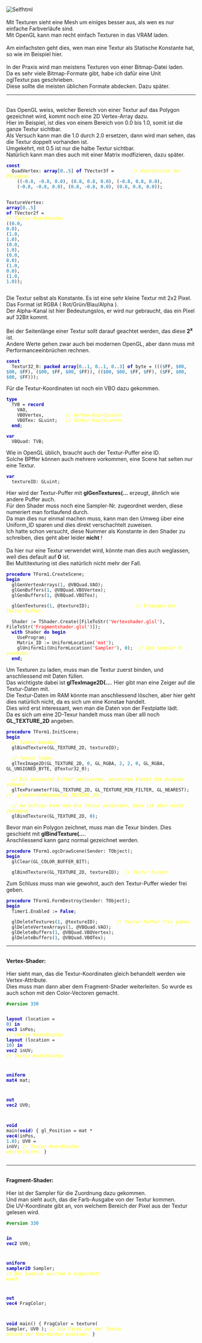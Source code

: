 <html>
<img src="image.png" alt="Selfhtml"><br><br>
Mit Texturen sieht eine Mesh um einiges besser aus, als wen es nur einfache Farbverläufe sind.<br>
Mit OpenGL kann man recht einfach Texturen in das VRAM laden.<br>
<br>
Am einfachsten geht dies, wen man eine Textur als Statische Konstante hat, so wie im Beispiel hier.<br>
<br>
In der Praxis wird man meistens Texturen von einer Bitmap-Datei laden.<br>
Da es sehr viele Bitmap-Formate gibt, habe ich dafür eine Unit oglTextur.pas geschrieben.<br>
Diese sollte die meisten üblichen Formate abdecken. Dazu später.<br>
<hr><br>
Das OpenGL weiss, welcher Bereich von einer Textur auf das Polygon gezeichnet wird, kommt noch eine 2D Vertex-Array dazu.<br>
Hier im Beispiel, ist dies von einem Bereich von 0.0 bis 1.0, somit ist die ganze Textur sichtbar.<br>
Als Versuch kann man die 1.0 durch 2.0 ersetzen, dann wird man sehen, das die Textur doppelt vorhanden ist.<br>
Umgekehrt, mit 0.5 ist nur die halbe Textur sichtbar.<br>
Natürlich kann man dies auch mit einer Matrix modfizieren, dazu später.<br>
<pre><code><b><font color="0000BB">const</font></b>
  QuadVertex: <b><font color="0000BB">array</font></b>[<font color="#0077BB">0</font>..<font color="#0077BB">5</font>] <b><font color="0000BB">of</font></b> TVector3f =       <i><font color="#FFFF00">// Koordinaten der Polygone.</font></i>
    ((-<font color="#0077BB">0</font>.<font color="#0077BB">8</font>, -<font color="#0077BB">0</font>.<font color="#0077BB">8</font>, <font color="#0077BB">0</font>.<font color="#0077BB">0</font>), (<font color="#0077BB">0</font>.<font color="#0077BB">8</font>, <font color="#0077BB">0</font>.<font color="#0077BB">8</font>, <font color="#0077BB">0</font>.<font color="#0077BB">0</font>), (-<font color="#0077BB">0</font>.<font color="#0077BB">8</font>, <font color="#0077BB">0</font>.<font color="#0077BB">8</font>, <font color="#0077BB">0</font>.<font color="#0077BB">0</font>),
    (-<font color="#0077BB">0</font>.<font color="#0077BB">8</font>, -<font color="#0077BB">0</font>.<font color="#0077BB">8</font>, <font color="#0077BB">0</font>.<font color="#0077BB">0</font>), (<font color="#0077BB">0</font>.<font color="#0077BB">8</font>, -<font color="#0077BB">0</font>.<font color="#0077BB">8</font>, <font color="#0077BB">0</font>.<font color="#0077BB">0</font>), (<font color="#0077BB">0</font>.<font color="#0077BB">8</font>, <font color="#0077BB">0</font>.<font color="#0077BB">8</font>, <font color="#0077BB">0</font>.<font color="#0077BB">0</font>));

  TextureVertex: <b><font color="0000BB">array</font></b>[<font color="#0077BB">0</font>..<font color="#0077BB">5</font>] <b><font color="0000BB">of</font></b> TVector2f =    <i><font color="#FFFF00">// Textur-Koordinaten</font></i>
    ((<font color="#0077BB">0</font>.<font color="#0077BB">0</font>, <font color="#0077BB">0</font>.<font color="#0077BB">0</font>), (<font color="#0077BB">1</font>.<font color="#0077BB">0</font>, <font color="#0077BB">1</font>.<font color="#0077BB">0</font>), (<font color="#0077BB">0</font>.<font color="#0077BB">0</font>, <font color="#0077BB">1</font>.<font color="#0077BB">0</font>),
    (<font color="#0077BB">0</font>.<font color="#0077BB">0</font>, <font color="#0077BB">0</font>.<font color="#0077BB">0</font>), (<font color="#0077BB">1</font>.<font color="#0077BB">0</font>, <font color="#0077BB">0</font>.<font color="#0077BB">0</font>), (<font color="#0077BB">1</font>.<font color="#0077BB">0</font>, <font color="#0077BB">1</font>.<font color="#0077BB">0</font>));</code></pre>
Die Textur selbst als Konstante. Es ist eine sehr kleine Textur mit 2x2 Pixel.<br>
Das Format ist RGBA ( Rot/Grün/Blau/Alpha ).<br>
Der Alpha-Kanal ist hier Bedeutungslos, er wird nur gebraucht, das ein Pixel auf 32Bit kommt.<br>
<br>
Bei der Seitenlänge einer Textur sollt darauf geachtet werden, das diese <b>2<sup>x</sup></b> ist.<br>
Andere Werte gehen zwar auch bei modernen OpenGL, aber dann muss mit Performanceeinbrüchen rechnen.<br>
<pre><code><b><font color="0000BB">const</font></b>
  Textur32_0: <b><font color="0000BB">packed</font></b> <b><font color="0000BB">array</font></b>[<font color="#0077BB">0</font>..<font color="#0077BB">1</font>, <font color="#0077BB">0</font>..<font color="#0077BB">1</font>, <font color="#0077BB">0</font>..<font color="#0077BB">3</font>] <b><font color="0000BB">of</font></b> byte = (((<font color="#0077BB">$</font>FF, <font color="#0077BB">$00</font>, <font color="#0077BB">$00</font>, <font color="#0077BB">$</font>FF), (<font color="#0077BB">$00</font>, <font color="#0077BB">$</font>FF, <font color="#0077BB">$00</font>, <font color="#0077BB">$</font>FF)), ((<font color="#0077BB">$00</font>, <font color="#0077BB">$00</font>, <font color="#0077BB">$</font>FF, <font color="#0077BB">$</font>FF), (<font color="#0077BB">$</font>FF, <font color="#0077BB">$00</font>, <font color="#0077BB">$00</font>, <font color="#0077BB">$</font>FF)));</code></pre>
Für die Textur-Koordinaten ist noch ein VBO dazu gekommen.<br>
<pre><code><b><font color="0000BB">type</font></b>
  TVB = <b><font color="0000BB">record</font></b>
    VAO,
    VBOVertex,        <i><font color="#FFFF00">// Vertex-Koordinaten</font></i>
    VBOTex: GLuint;   <i><font color="#FFFF00">// Textur-Koordianten</font></i>
  <b><font color="0000BB">end</font></b>;

<b><font color="0000BB">var</font></b>
  VBQuad: TVB;</code></pre>
Wie in OpenGL üblich, braucht auch der Textur-Puffer eine ID.<br>
Solche BPffer können auch mehrere vorkommen, eine Scene hat selten nur eine Textur.<br>
<pre><code><b><font color="0000BB">var</font></b>
  textureID: GLuint;</code></pre>
Hier wird der Textur-Puffer mit <b>glGenTextures(...</b> erzeugt, ähnlich wie andere Puffer auch.<br>
Für den Shader muss noch eine Sampler-Nr. zugeordnet werden, diese numeriert man fortlaufend durch.<br>
Da man dies nur einmal machen muss, kann man den Umweg über eine Uniform_ID sparen und dies direkt verschachtelt zuweisen.<br>
Ich hatte schon versucht, diese Nummer als Konstante in den Shader zu schreiben, dies geht aber leider <b>nicht</b> !<br>
<br>
Da hier nur eine Textur verwendet wird, könnte man dies auch weglassen, weil dies default auf <b>0</b> ist.<br>
Bei Multitexturing ist dies natürlich nicht mehr der Fall.<br>
<pre><code><b><font color="0000BB">procedure</font></b> TForm1.CreateScene;
<b><font color="0000BB">begin</font></b>
  glGenVertexArrays(<font color="#0077BB">1</font>, @VBQuad.VAO);
  glGenBuffers(<font color="#0077BB">1</font>, @VBQuad.VBOVertex);
  glGenBuffers(<font color="#0077BB">1</font>, @VBQuad.VBOTex);

  glGenTextures(<font color="#0077BB">1</font>, @textureID);                 <i><font color="#FFFF00">// Erzeugen des Textur-Puffer.</font></i>

  Shader := TShader.Create([FileToStr(<font color="#FF0000">'Vertexshader.glsl'</font>), FileToStr(<font color="#FF0000">'Fragmentshader.glsl'</font>)]);
  <b><font color="0000BB">with</font></b> Shader <b><font color="0000BB">do</font></b> <b><font color="0000BB">begin</font></b>
    UseProgram;
    Matrix_ID := UniformLocation(<font color="#FF0000">'mat'</font>);
    glUniform1i(UniformLocation(<font color="#FF0000">'Sampler'</font>), <font color="#0077BB">0</font>);  <i><font color="#FFFF00">// Dem Sampler 0 zuweisen.</font></i>
  <b><font color="0000BB">end</font></b>;</code></pre>
Um Texturen zu laden, muss man die Textur zuerst binden, und anschliessend mit Daten füllen.<br>
Das wichtigste dabei ist <b>glTexImage2D(...</b>. Hier gibt man eine Zeiger auf die Textur-Daten mit.<br>
Die Textur-Daten im RAM könnte man anschliessend löschen, aber hier geht dies natürlich nicht, da es sich um eine Konstae handelt.<br>
Dies wird erst interessant, wen man die Daten von der Festplatte lädt.<br>
Da es sich um eine 2D-Texur handelt muss man über alll noch <b>GL_TEXTURE_2D</b> angeben.<br>
<pre><code><b><font color="0000BB">procedure</font></b> TForm1.InitScene;
<b><font color="0000BB">begin</font></b>
  <i><font color="#FFFF00">// Textur binden.</font></i>
  glBindTexture(GL_TEXTURE_2D, textureID);

  <i><font color="#FFFF00">// Textur laden.</font></i>
  glTexImage2D(GL_TEXTURE_2D, <font color="#0077BB">0</font>, GL_RGBA, <font color="#0077BB">2</font>, <font color="#0077BB">2</font>, <font color="#0077BB">0</font>, GL_RGBA, GL_UNSIGNED_BYTE, @Textur32_0);

  <i><font color="#FFFF00">// Ein minimalst Filter aktivieren, ansonsten bleibt die Ausgabe schwarz.</font></i>
  glTexParameterf(GL_TEXTURE_2D, GL_TEXTURE_MIN_FILTER, GL_NEAREST);
<i><font color="#FFFF00">//  glGenerateMipmap(GL_TEXTURE_2D);</font></i>

  <i><font color="#FFFF00">// Am Schluss kann man die Tetxur entbinden, dies ist aber nicht zwingend.</font></i>
  glBindTexture(GL_TEXTURE_2D, <font color="#0077BB">0</font>);</code></pre>
Bevor man ein Polygon zeichnet, muss man die Texur binden. Dies geschieht mit <b>glBindTexture(...</b>.<br>
Anschliessend kann ganz normal gezeichnet werden.<br>
<pre><code><b><font color="0000BB">procedure</font></b> TForm1.ogcDrawScene(Sender: TObject);
<b><font color="0000BB">begin</font></b>
  glClear(GL_COLOR_BUFFER_BIT);

  glBindTexture(GL_TEXTURE_2D, textureID);  <i><font color="#FFFF00">// Textur binden.</font></i></code></pre>
Zum Schluss muss man wie gewohnt, auch den Textur-Puffer wieder frei geben.<br>
<pre><code><b><font color="0000BB">procedure</font></b> TForm1.FormDestroy(Sender: TObject);
<b><font color="0000BB">begin</font></b>
  Timer1.Enabled := <b><font color="0000BB">False</font></b>;

  glDeleteTextures(<font color="#0077BB">1</font>, @textureID);       <i><font color="#FFFF00">// Textur-Puffer frei geben.</font></i>
  glDeleteVertexArrays(<font color="#0077BB">1</font>, @VBQuad.VAO);
  glDeleteBuffers(<font color="#0077BB">1</font>, @VBQuad.VBOVertex);
  glDeleteBuffers(<font color="#0077BB">1</font>, @VBQuad.VBOTex);</code></pre>
<hr><br>
<b>Vertex-Shader:</b><br>
<br>
Hier sieht man, das die Textur-Koordinaten gleich behandelt werden wie Vertex-Attribute.<br>
Dies muss man dann aber dem Fragment-Shader weiterleiten. So wurde es auch schon mit den Color-Vectoren gemacht.<br>
<pre><code><b><font color="#008800">#version</font></b> <font color="#0077BB">330</font>

<b><font color="0000BB">layout</font></b> (location =  <font color="#0077BB">0</font>) <b><font color="0000BB">in</font></b> <b><font color="0000BB">vec3</font></b> inPos;   <i><font color="#FFFF00">// Vertex-Koordinaten</font></i>
<b><font color="0000BB">layout</font></b> (location = <font color="#0077BB">10</font>) <b><font color="0000BB">in</font></b> <b><font color="0000BB">vec2</font></b> inUV;    <i><font color="#FFFF00">// Textur-Koordinaten</font></i>

<b><font color="0000BB">uniform</font></b> <b><font color="0000BB">mat4</font></b> mat;

<b><font color="0000BB">out</font></b> <b><font color="0000BB">vec2</font></b> UV0;

<b><font color="0000BB">void</font></b> main(<b><font color="0000BB">void</font></b>)
{
  gl_Position = mat * <b><font color="0000BB">vec4</font></b>(inPos, <font color="#0077BB">1</font>.<font color="#0077BB">0</font>);
  UV0 = inUV;                           <i><font color="#FFFF00">// Textur-Koordinaten weiterleiten.</font></i>
}
</code></pre>
<hr><br>
<b>Fragment-Shader:</b><br>
<br>
Hier ist der Sampler für die Zuordnung dazu gekommen.<br>
Und man sieht auch, das die Farb-Ausgabe von der Textur kommen.<br>
Die UV-Koordinate gibt an, von welchem Bereich der Pixel aus der Textur gelesen wird.<br>
<pre><code><b><font color="#008800">#version</font></b> <font color="#0077BB">330</font>

<b><font color="0000BB">in</font></b> <b><font color="0000BB">vec2</font></b> UV0;

<b><font color="0000BB">uniform</font></b> <b><font color="0000BB">sampler2D</font></b> Sampler;              <i><font color="#FFFF00">// Der Sampler welchem 0 zugeordnet wird.</font></i>

<b><font color="0000BB">out</font></b> <b><font color="0000BB">vec4</font></b> FragColor;

<b><font color="0000BB">void</font></b> main()
{
  FragColor = texture( Sampler, UV0 );  <i><font color="#FFFF00">// Die Farbe aus der Textur anhand der Koordinten auslesen.</font></i>
}
</code></pre>

</html>

